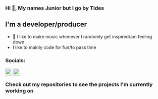 ### Hi 👀, My names Junior but I go by Tides

## I'm a developer/producer
- 🎵 I like to make music whenever I randomly get inspired/am feeling down
- I like to mainly code for fun/to pass time

### Socials:
[<img align="left" alt="Tides" width="22px" src="https://cdn.jsdelivr.net/npm/simple-icons@3/icons/soundcloud.svg">][soundcloud]
[<img align="left" alt="Tides" width="22px" src="https://cdn.jsdelivr.net/npm/simple-icons@3/icons/twitter.svg">][twitter]

<br/>

### Check out my repositories to see the projects I'm currently working on

[twitter]: https://twitter.com/TidesVI
[soundcloud]: https://soundcloud.com/tidesvi